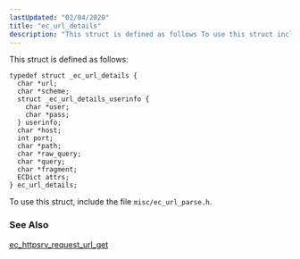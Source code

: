 ```yaml
---
lastUpdated: "02/04/2020"
title: "ec_url_details"
description: "This struct is defined as follows To use this struct include the file misc ec url parse h ec httpsrv request url get..."
---
```


This struct is defined as follows:

```
typedef struct _ec_url_details {
  char *url;
  char *scheme;
  struct _ec_url_details_userinfo {
    char *user;
    char *pass;
  } userinfo;
  char *host;
  int port;
  char *path;
  char *raw_query;
  char *query;
  char *fragment;
  ECDict attrs;
} ec_url_details;
```

To use this struct, include the file `misc/ec_url_parse.h`.

### <a name="idp46448016"></a> See Also

[ec_httpsrv_request_url_get](/momentum/3/3-api/apis-ec-httpsrv-request-url-get)